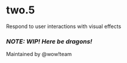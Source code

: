 # two.5
Respond to user interactions with visual effects

### *NOTE: WIP! Here be dragons!*

Maintained by @wow!team
